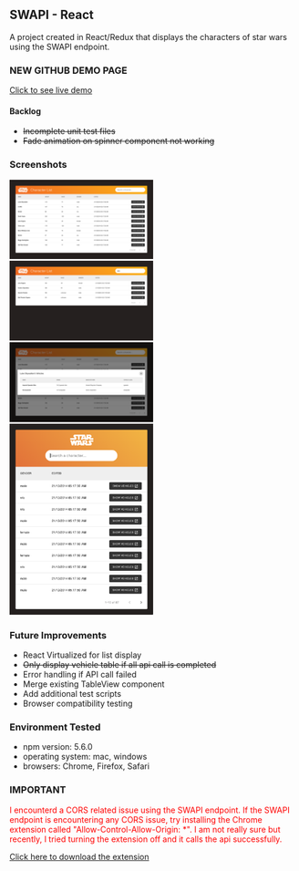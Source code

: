 ## SWAPI - React

A project created in React/Redux that displays the characters of star wars using the SWAPI endpoint.

### NEW GITHUB DEMO PAGE
[Click to see live demo](https://ghtjiann4321.github.io/)

#### Backlog

- ~~Incomplete unit test files~~
- ~~Fade animation on spinner component not working~~

### Screenshots

<img src="/screenshots/home.png" width="50%" />
<img src="/screenshots/search.png" width="50%" />
<img src="/screenshots/vehicle-list.png" width="50%" />
<img src="/screenshots/home-small.png" width="50%" />

### Future Improvements

- React Virtualized for list display
- ~~Only display vehicle table if all api call is completed~~
- Error handling if API call failed
- Merge existing TableView component
- Add additional test scripts
- Browser compatibility testing

### Environment Tested
- npm version: 5.6.0
- operating system: mac, windows
- browsers: Chrome, Firefox, Safari

### IMPORTANT

<span style="color:red">I encounterd a CORS related issue using the SWAPI endpoint. If the SWAPI endpoint is encountering any CORS issue, try installing the Chrome extension called "Allow-Control-Allow-Origin: \*". I am not really sure but recently, I tried turning the extension off and it calls the api successfully.</span>

[Click here to download the extension](https://chrome.google.com/webstore/detail/allow-control-allow-origi/nlfbmbojpeacfghkpbjhddihlkkiljbi?hl=en)
